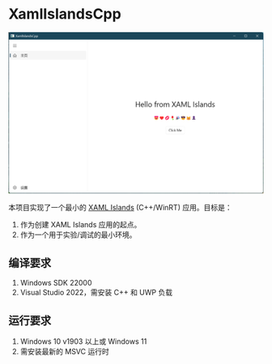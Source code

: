 # XamlIslandsCpp

![MainWindow.png](img/MainWindow.png)

本项目实现了一个最小的 [XAML Islands](https://docs.microsoft.com/en-us/windows/apps/desktop/modernize/xaml-islands) (C++/WinRT) 应用。目标是：

1. 作为创建 XAML Islands 应用的起点。
2. 作为一个用于实验/调试的最小环境。

## 编译要求

1. Windows SDK 22000
2. Visual Studio 2022，需安装 C++ 和 UWP 负载

## 运行要求

1. Windows 10 v1903 以上或 Windows 11
2. 需安装最新的 MSVC 运行时
